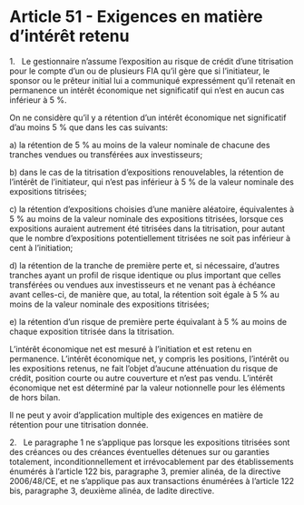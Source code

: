 # Article 51 - Exigences en matière d’intérêt retenu


1.   Le gestionnaire n’assume l’exposition au risque de crédit d’une titrisation pour le compte d’un ou de plusieurs FIA qu’il gère que si l’initiateur, le sponsor ou le prêteur initial lui a communiqué expressément qu’il retenait en permanence un intérêt économique net significatif qui n’est en aucun cas inférieur à 5 %.

On ne considère qu’il y a rétention d’un intérêt économique net significatif d’au moins 5 % que dans les cas suivants:

a) la rétention de 5 % au moins de la valeur nominale de chacune des tranches vendues ou transférées aux investisseurs;

b) dans le cas de la titrisation d’expositions renouvelables, la rétention de l’intérêt de l’initiateur, qui n’est pas inférieur à 5 % de la valeur nominale des expositions titrisées;

c) la rétention d’expositions choisies d’une manière aléatoire, équivalentes à 5 % au moins de la valeur nominale des expositions titrisées, lorsque ces expositions auraient autrement été titrisées dans la titrisation, pour autant que le nombre d’expositions potentiellement titrisées ne soit pas inférieur à cent à l’initiation;

d) la rétention de la tranche de première perte et, si nécessaire, d’autres tranches ayant un profil de risque identique ou plus important que celles transférées ou vendues aux investisseurs et ne venant pas à échéance avant celles-ci, de manière que, au total, la rétention soit égale à 5 % au moins de la valeur nominale des expositions titrisées;

e) la rétention d’un risque de première perte équivalant à 5 % au moins de chaque exposition titrisée dans la titrisation.

L’intérêt économique net est mesuré à l’initiation et est retenu en permanence. L’intérêt économique net, y compris les positions, l’intérêt ou les expositions retenus, ne fait l’objet d’aucune atténuation du risque de crédit, position courte ou autre couverture et n’est pas vendu. L’intérêt économique net est déterminé par la valeur notionnelle pour les éléments de hors bilan.

Il ne peut y avoir d’application multiple des exigences en matière de rétention pour une titrisation donnée.

2.   Le paragraphe 1 ne s’applique pas lorsque les expositions titrisées sont des créances ou des créances éventuelles détenues sur ou garanties totalement, inconditionnellement et irrévocablement par des établissements énumérés à l’article 122 bis, paragraphe 3, premier alinéa, de la directive 2006/48/CE, et ne s’applique pas aux transactions énumérées à l’article 122 bis, paragraphe 3, deuxième alinéa, de ladite directive.
